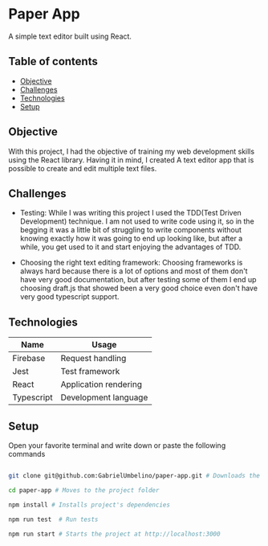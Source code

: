 # Paper App 

A simple text editor built using React.

## Table of contents
* [Objective](#objective)
* [Challenges](#chalenges)
* [Technologies](#technologies)
* [Setup](#setup)

## Objective
With this project, I had the objective of training my web development skills using the React library. Having it in mind, I created A text editor app that is possible to create and edit multiple text files.

## Challenges
* Testing: While I was writing this project I used the TDD(Test Driven Development) technique.
I am not used to write code using it, so in the begging it was a little bit of struggling to write components without knowing exactly how it was going to end up looking like, but after a while, you get used to it and start enjoying the advantages of TDD.

* Choosing the right text editing framework: Choosing frameworks is always hard because there is a lot of options and most of them don't have very good documentation, but after testing some of them I end up choosing draft.js that showed been a very good choice even don't have very good typescript support.

## Technologies

| Name       | Usage                        |
| ---------- | ---------------------------- |
| Firebase   | Request handling             |
| Jest       | Test framework               |
| React      | Application rendering        |
| Typescript | Development language         |


## Setup
Open your favorite terminal and write down or paste the following commands

```bash

git clone git@github.com:GabrielUmbelino/paper-app.git # Downloads the project

cd paper-app # Moves to the project folder

npm install # Installs project's dependencies

npm run test  # Run tests

npm run start # Starts the project at http://localhost:3000

```